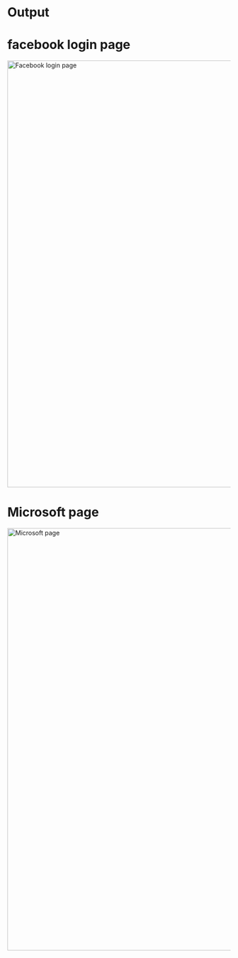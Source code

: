 # Output

# facebook login page

<img width="1903" height="963" alt="Facebook login page" src="https://github.com/user-attachments/assets/c9c3bdb3-1cf8-4769-b4fc-52fd8f873e18" />



# Microsoft page

<img width="1911" height="953" alt="Microsoft page" src="https://github.com/user-attachments/assets/625a00f5-d2dc-4aea-9046-bed59fb3ebdd" />
